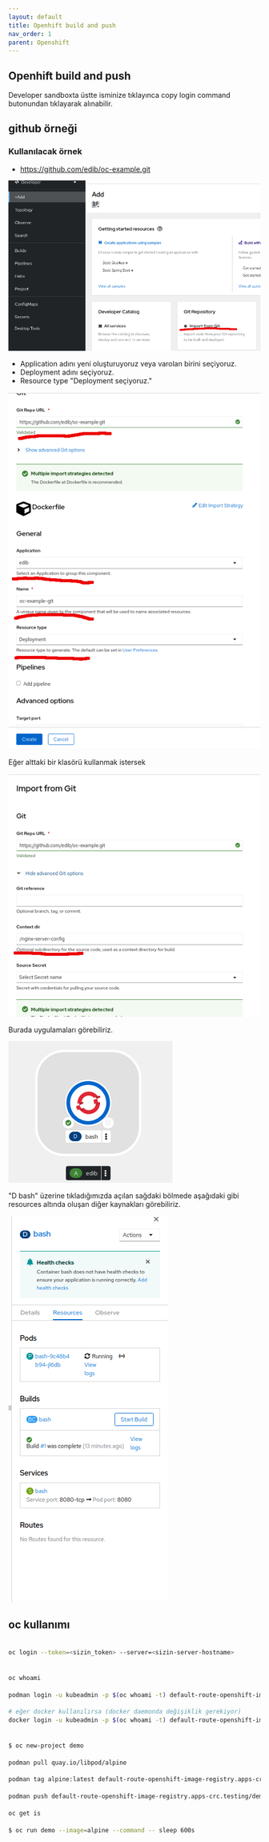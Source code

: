 ```yaml
---
layout: default
title: Openhift build and push 
nav_order: 1
parent: Openshift
---
```


## Openhift build and push

Developer sandboxta üstte isminize tıklayınca copy login command butonundan tıklayarak alınabilir.



## github örneği

### Kullanılacak örnek

* https://github.com/edib/oc-example.git

![alt text](../kaynaklar/import-from-git.png)

* Application adını yeni oluşturuyoruz veya varolan birini seçiyoruz. 
* Deployment adını seçiyoruz.
* Resource type "Deployment seçiyoruz." 

![alt text](../kaynaklar/git-deploy.png)

Eğer alttaki bir klasörü kullanmak istersek

![alt text](../kaynaklar/alt-klasor.png)

Burada uygulamaları görebiliriz.

![alt text](../kaynaklar/openshift-topoloji.png)


"D bash" üzerine tıkladığımızda açılan sağdaki bölmede aşağıdaki gibi resources altında oluşan diğer kaynakları görebiliriz.

![alt text](../kaynaklar/oc-toploji-resources.png)


## oc kullanımı

```bash

oc login --token=<sizin_token> --server=<sizin-server-hostname>


oc whoami

podman login -u kubeadmin -p $(oc whoami -t) default-route-openshift-image-registry.apps-crc.testing --tls-verify=false

# eğer docker kullanılırsa (docker daemonda değişiklik gerekiyor)
docker login -u kubeadmin -p $(oc whoami -t) default-route-openshift-image-registry.apps-crc.testing


$ oc new-project demo

podman pull quay.io/libpod/alpine

podman tag alpine:latest default-route-openshift-image-registry.apps-crc.testing/demo/alpine:latest

podman push default-route-openshift-image-registry.apps-crc.testing/demo/alpine:latest --tls-verify=false

oc get is

$ oc run demo --image=alpine --command -- sleep 600s

```
